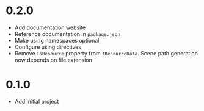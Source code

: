 # 0.2.0
- Add documentation website
- Reference documentation in `package.json`
- Make using namespaces optional
- Configure using directives
- Remove `IsResource` property from `IResourceData`. Scene path generation now depends on file extension

# 0.1.0
- Add initial project
